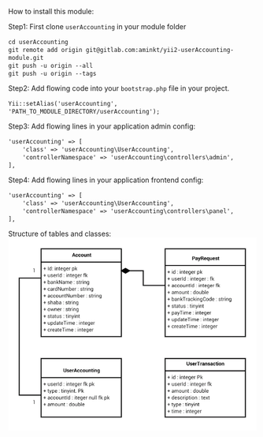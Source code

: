 How to install this module:

Step1: First clone `userAccounting` in your module folder
```
cd userAccounting
git remote add origin git@gitlab.com:aminkt/yii2-userAccounting-module.git
git push -u origin --all
git push -u origin --tags
```

Step2: Add flowing code into your `bootstrap.php` file in your project.
```
Yii::setAlias('userAccounting', 'PATH_TO_MODULE_DIRECTORY/userAccounting');
```

Step3: Add flowing lines in your application admin config:

```
'userAccounting' => [
    'class' => 'userAccounting\UserAccounting',
    'controllerNamespace' => 'userAccounting\controllers\admin',
],
```

Step4: Add flowing lines in your application frontend config:

```
'userAccounting' => [
    'class' => 'userAccounting\UserAccounting',
    'controllerNamespace' => 'userAccounting\controllers\panel',
],
```


Structure of tables and classes:
![alt text](structure.png)
